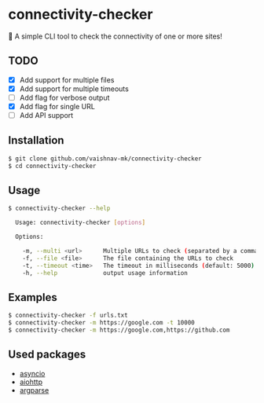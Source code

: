 # connectivity-checker
🔌 A simple CLI tool to check the connectivity of one or more sites!

## TODO
* [x] Add support for multiple files
* [x] Add support for multiple timeouts
* [ ] Add flag for verbose output
* [x] Add flag for single URL
* [ ] Add API support

## Installation

```bash
$ git clone github.com/vaishnav-mk/connectivity-checker
$ cd connectivity-checker
```

## Usage

```bash
$ connectivity-checker --help

  Usage: connectivity-checker [options]

  Options:

    -m, --multi <url>      Multiple URLs to check (separated by a comma)
    -f, --file <file>      The file containing the URLs to check
    -t, --timeout <time>   The timeout in milliseconds (default: 5000)
    -h, --help             output usage information
```

## Examples

```bash
$ connectivity-checker -f urls.txt
$ connectivity-checker -m https://google.com -t 10000
$ connectivity-checker -m https://google.com,https://github.com
```
## Used packages
* [asyncio](https://docs.python.org/3/library/asyncio.html)
* [aiohttp](https://aiohttp.readthedocs.io/en/stable/)
* [argparse](https://docs.python.org/3/library/argparse.html)
